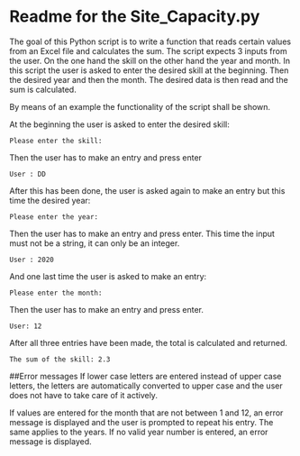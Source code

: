 # Readme for the Site_Capacity.py

The goal of this Python script is to write a function that reads certain values from an Excel file and calculates the sum. The script expects 3 inputs from the user. On the one hand the skill on the other hand the year and month. In this script the user is asked to enter the desired skill at the beginning. Then the desired year and then the month. The desired data is then read and the sum is calculated. 

By means of an example the functionality of the script shall be shown.

At the beginning the user is asked to enter the desired skill: 
	
	Please enter the skill:

Then the user has to make an entry and press enter 
	 
	User : DD

After this has been done, the user is asked again to make an entry but this time the desired year:
	
	Please enter the year:

Then the user has to make an entry and press enter. This time the input must not be a string, it can only be an integer.
	
	User : 2020

And one last time the user is asked to make an entry:
	
	Please enter the month:

Then the user has to make an entry and press enter.
	
	User: 12

After all three entries have been made, the total is calculated and returned.

	The sum of the skill: 2.3

##Error messages
If lower case letters are entered instead of upper case letters, the letters are automatically converted to upper case and the user does not have to take care of it actively. 

If values are entered for the month that are not between 1 and 12, an error message is displayed and the user is prompted to repeat his entry. The same applies to the years. If no valid year number is entered, an error message is displayed.

